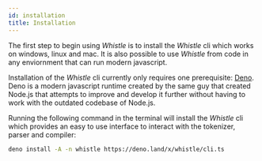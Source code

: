 ```yaml
---
id: installation
title: Installation
---
```


The first step to begin using _Whistle_ is to install the _Whistle_ cli which
works on windows, linux and mac. It is also possible to use _Whistle_ from code
in any enviornment that can run modern javascript.

Installation of the _Whistle_ cli currently only requires one prerequisite:
[Deno](https://deno.land/). Deno is a modern javascript runtime created by the
same guy that created Node.js that attempts to improve and develop it further
without having to work with the outdated codebase of Node.js.

Running the following command in the terminal will install the _Whistle_ cli
which provides an easy to use interface to interact with the tokenizer, parser
and compiler:

```bash
deno install -A -n whistle https://deno.land/x/whistle/cli.ts
```
